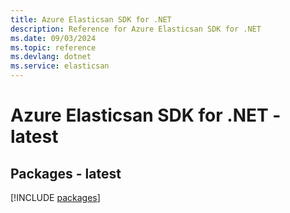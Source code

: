 ```yaml
---
title: Azure Elasticsan SDK for .NET
description: Reference for Azure Elasticsan SDK for .NET
ms.date: 09/03/2024
ms.topic: reference
ms.devlang: dotnet
ms.service: elasticsan
---
```

# Azure Elasticsan SDK for .NET - latest
## Packages - latest
[!INCLUDE [packages](elasticsan-index.md)]